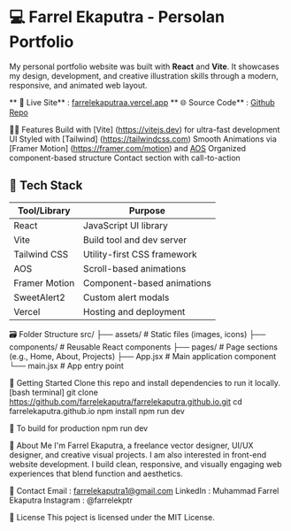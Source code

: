 # 💻 Farrel Ekaputra - Persolan Portfolio

My personal portfolio website was built with **React** and **Vite**.
It showcases my design, development, and creative illustration skills through a modern, responsive, and animated web layout.

** 🎥 Live Site** : [farrelekaputraa.vercel.app](https://farrelekaputraa.vercel.app)
** 🌐 Source Code** : [Github Repo](https://github.com/farrelekaputra/farrelekaputra.github.io)

😶‍🌫️ Features
  Build with [Vite] (https://vitejs.dev) for ultra-fast development
  UI Styled with [Tailwind] (https://tailwindcss.com)
  Smooth Animations via [Framer Motion] (https://framer.com/motion) and [AOS](https://milchalsnik.github.io/ios/)
  Organized component-based structure
  Contact section with call-to-action

## 👾 Tech Stack
  | Tool/Library     | Purpose                        |
  |------------------|--------------------------------|
  | React            | JavaScript UI library          |
  | Vite             | Build tool and dev server      |
  | Tailwind CSS     | Utility-first CSS framework    |
  | AOS              | Scroll-based animations        |
  | Framer Motion    | Component-based animations     |
  | SweetAlert2      | Custom alert modals            |
  | Vercel           | Hosting and deployment         |

🗃️ Folder Structure
  src/
  ├── assets/ # Static files (images, icons)
  ├── components/ # Reusable React components
  ├── pages/ # Page sections (e.g., Home, About, Projects)
  ├── App.jsx # Main application component
  └── main.jsx # App entry point

🚀 Getting Started
  Clone this repo and install dependencies to run it locally.
  [bash terminal]
  git clone https://github.com/farrelekaputra/farrelekaputra.github.io.git
  cd farrelekaputra.github.io
  npm install
  npm run dev

🚨 To build for production
  npm run dev

🫥 About Me
  I'm Farrel Ekaputra, a freelance vector designer, UI/UX designer, and creative visual projects. I am also interested in front-end website development.
  I build clean, responsive, and visually engaging web experiences that blend function and aesthetics.

📲 Contact
  Email : farrelekaputra1@gmail.com
  LinkedIn : Muhammad Farrel Ekaputra
  Instagram : @farrelekptr

📃 License
  This poject is licensed under the MIT License.
